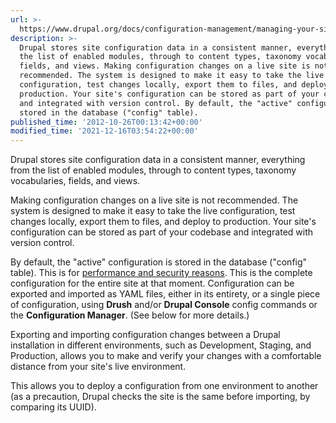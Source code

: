 ```yaml
---
url: >-
  https://www.drupal.org/docs/configuration-management/managing-your-sites-configuration
description: >-
  Drupal stores site configuration data in a consistent manner, everything from
  the list of enabled modules, through to content types, taxonomy vocabularies,
  fields, and views. Making configuration changes on a live site is not
  recommended. The system is designed to make it easy to take the live
  configuration, test changes locally, export them to files, and deploy to
  production. Your site's configuration can be stored as part of your codebase
  and integrated with version control. By default, the "active" configuration is
  stored in the database ("config" table).
published_time: '2012-10-26T00:13:42+00:00'
modified_time: '2021-12-16T03:54:22+00:00'
---
```

Drupal stores site configuration data in a consistent manner, everything from the list of enabled modules, through to content types, taxonomy vocabularies, fields, and views.

Making configuration changes on a live site is not recommended. The system is designed to make it easy to take the live configuration, test changes locally, export them to files, and deploy to production. Your site's configuration can be stored as part of your codebase and integrated with version control.

By default, the "active" configuration is stored in the database ("config" table). This is for [performance and security reasons](https://www.drupal.org/node/2241059 "Default active config changed from file storage to DB storage | Drupal.org"). This is the complete configuration for the entire site at that moment. Configuration can be exported and imported as YAML files, either in its entirety, or a single piece of configuration, using **Drush** and/or **Drupal Console** config commands or the **Configuration Manager**. (See below for more details.)

Exporting and importing configuration changes between a Drupal installation in different environments, such as Development, Staging, and Production, allows you to make and verify your changes with a comfortable distance from your site's live environment.

This allows you to deploy a configuration from one environment to another (as a precaution, Drupal checks the site is the same before importing, by comparing its UUID).